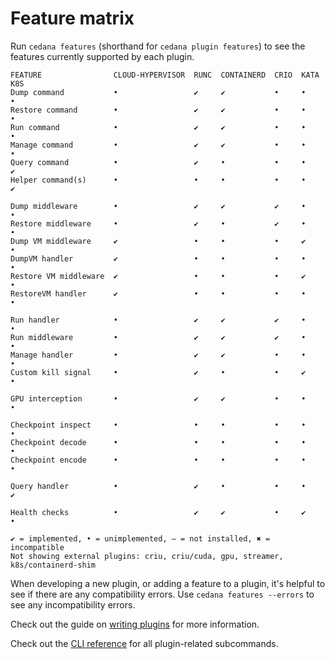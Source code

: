 # Feature matrix

Run `cedana features` (shorthand for `cedana plugin features`) to see the features currently supported by each plugin.

```
FEATURE                CLOUD-HYPERVISOR  RUNC  CONTAINERD  CRIO  KATA  K8S
Dump command           •                 ✔     ✔           •     •     •
Restore command        •                 ✔     ✔           •     •     •
Run command            •                 ✔     ✔           •     •     •
Manage command         •                 ✔     ✔           •     •     •
Query command          •                 ✔     •           •     •     ✔
Helper command(s)      •                 •     •           •     •     ✔

Dump middleware        •                 ✔     ✔           ✔     •     •
Restore middleware     •                 ✔     •           ✔     •     •
Dump VM middleware     ✔                 •     •           •     ✔     •
DumpVM handler         ✔                 •     •           •     •     •
Restore VM middleware  ✔                 •     •           •     ✔     •
RestoreVM handler      ✔                 •     •           •     •     •

Run handler            •                 ✔     ✔           ✔     •     •
Run middleware         •                 ✔     ✔           ✔     •     •
Manage handler         •                 ✔     ✔           •     •     •
Custom kill signal     •                 ✔     •           •     ✔     •

GPU interception       •                 ✔     ✔           •     •     •

Checkpoint inspect     •                 •     •           •     •     •
Checkpoint decode      •                 •     •           •     •     •
Checkpoint encode      •                 •     •           •     •     •

Query handler          •                 ✔     •           •     •     ✔

Health checks          •                 ✔     ✔           •     ✔     •

✔ = implemented, • = unimplemented, — = not installed, ✖ = incompatible
Not showing external plugins: criu, criu/cuda, gpu, streamer, k8s/containerd-shim

```

When developing a new plugin, or adding a feature to a plugin, it's helpful to see if there are any compatibility errors. Use `cedana features --errors` to see any incompatibility errors.

Check out the guide on [writing plugins](../developer-guides/writing_plugins.md) for more information.

Check out the [CLI reference](../references/cli/cedana_plugin.md) for all plugin-related subcommands.
